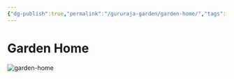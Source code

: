 ```yaml
---
{"dg-publish":true,"permalink":"/gururaja-garden/garden-home/","tags":["gardenEntry"]}
---
```


# Garden Home
![garden-home](https://thatoregonlife.com/wp-content/uploads/2020/04/Portland-Japanese-Garden-photo-by-Jim-Choate-via-Flickr-CC2-1024x805.jpg)
